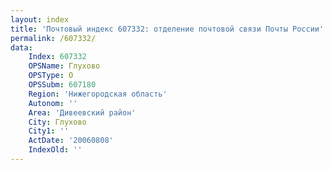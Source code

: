 ```yaml
---
layout: index
title: 'Почтовый индекс 607332: отделение почтовой связи Почты России'
permalink: /607332/
data:
    Index: 607332
    OPSName: Глухово
    OPSType: О
    OPSSubm: 607180
    Region: 'Нижегородская область'
    Autonom: ''
    Area: 'Дивеевский район'
    City: Глухово
    City1: ''
    ActDate: '20060808'
    IndexOld: ''
---
```

